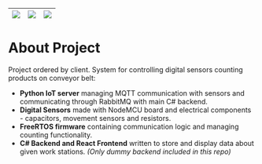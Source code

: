 ![](https://i.ibb.co/7rdqsqF/118074531-315126786505778-5067172122381240215-n.jpg)             |  ![](https://i.ibb.co/wyST4XQ/118100749-1405646463158817-3454614219423448932-n.jpg)        | ![](https://i.ibb.co/wdkjN7C/118766411-911158232707783-4308570799238256506-n.jpg)            |
:-------------------------:|:-------------------------:|:-------------------------:

# About Project

Project ordered by client. System for controlling digital sensors counting products on conveyor belt:
- <strong>Python IoT server</strong> managing MQTT communication with sensors and communicating through RabbitMQ with main C# backend.
- <strong>Digital Sensors</strong> made with NodeMCU board and electrical components - capacitors, movement sensors and resistors.
- <strong>FreeRTOS firmware</strong> containing communication logic and managing counting functionality.
- <strong>C# Backend and React Frontend</strong> written to store and display data about given work stations. <i>(Only dummy backend included in this repo)</i>


